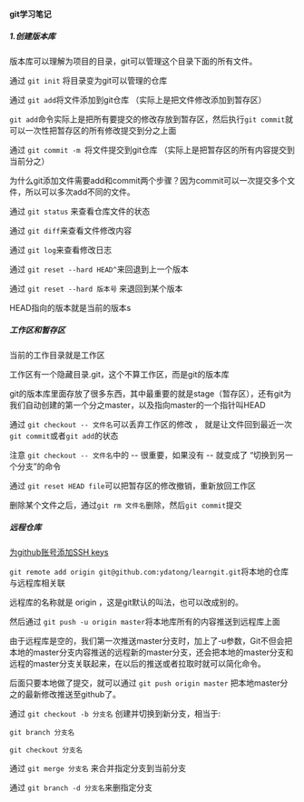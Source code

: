 #### git学习笔记

##### 1.创建版本库

版本库可以理解为项目的目录，git可以管理这个目录下面的所有文件。

通过 `git init` 将目录变为git可以管理的仓库

通过  `git add`将文件添加到git仓库 （实际上是把文件修改添加到暂存区）

`git add`命令实际上是把所有要提交的修改存放到暂存区，然后执行`git commit`就可以一次性把暂存区的所有修改提交到分之上面

通过 `git commit -m `将文件提交到git仓库 （实际上是把暂存区的所有内容提交到当前分之）

为什么git添加文件需要add和commit两个步骤？因为commit可以一次提交多个文件，所以可以多次add不同的文件。

通过 `git status` 来查看仓库文件的状态

通过 `git diff`来查看文件修改内容

通过 `git log`来查看修改日志

通过 `git reset --hard HEAD^`来回退到上一个版本

通过 `git reset --hard 版本号` 来退回到某个版本

HEAD指向的版本就是当前的版本s

##### 工作区和暂存区

当前的工作目录就是工作区

工作区有一个隐藏目录.git，这个不算工作区，而是git的版本库

git的版本库里面存放了很多东西，其中最重要的就是stage（暂存区），还有git为我们自动创建的第一个分之master，以及指向master的一个指针叫HEAD

通过 `git checkout -- 文件名`可以丢弃工作区的修改 ， 就是让文件回到最近一次`git commit`或者`git add`的状态

注意 `git checkout -- 文件名`中的 -- 很重要，如果没有 -- 就变成了 “切换到另一个分支”的命令

通过 `git reset HEAD file`可以把暂存区的修改撤销，重新放回工作区

删除某个文件之后，通过`git rm 文件名`删除，然后`git commit`提交

##### 远程仓库

[为github账号添加SSH keys](http://blog.csdn.net/keyboardota/article/details/7603630)


`git remote add origin git@github.com:ydatong/learngit.git`将本地的仓库与远程库相关联

远程库的名称就是 origin ，这是git默认的叫法，也可以改成别的。

然后通过 `git push -u origin master`将本地库所有的内容推送到远程库上面

由于远程库是空的，我们第一次推送master分支时，加上了-u参数，Git不但会把本地的master分支内容推送的远程新的master分支，还会把本地的master分支和远程的master分支关联起来，在以后的推送或者拉取时就可以简化命令。

后面只要本地做了提交，就可以通过 `git push origin master` 把本地master分之的最新修改推送至github了。

通过 `git checkout -b 分支名` 创建并切换到新分支，相当于:

`git branch 分支名`

`git checkout 分支名`

通过 `git merge 分支名` 来合并指定分支到当前分支

通过 `git branch -d 分支名`来删指定分支

 




























